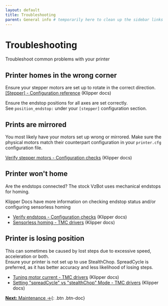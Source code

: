 ```yaml
---
layout: default
title: Troubleshooting
parent: General info # temporarily here to clean up the sidebar links
---
```


# Troubleshooting

Troubleshoot common problems with your printer

## Printer homes in the wrong corner

Ensure your stepper motors are set up to rotate in the correct direction.  
[\[Stepper\] - Configuration reference](https://www.klipper3d.org/Config_Reference.html#stepper) (Klipper docs)

Ensure the endstop positions for all axes are set correctly.  
See `position_endstop:` under your `[stepper]` configuration section.

## Prints are mirrored

You most likely have your motors set up wrong or mirrored. Make sure the physical motors match their counterpart configuration in your `printer.cfg` configuration file.

[Verify stepper motors - Configuration checks](https://www.klipper3d.org/Config_checks.html#verify-stepper-motors) (Klipper docs)

## Printer won't home

Are the endstops connected? The stock VzBot uses mechanical endstops for homing.

Klipper Docs have more information on checking endstop status and/or configuring sensorless homing

* [Verify endstops - Configuration checks](https://www.klipper3d.org/Config_checks.html#verify-endstops) (Klipper docs)
* [Sensorless homing - TMC drivers](https://www.klipper3d.org/TMC_Drivers.html?h=sensorless#sensorless-homing) (Klipper docs)

## Printer is losing position

This can sometimes be caused by lost steps due to excessive speed, acceleration or both.  
Ensure your printer is not set up to use StealthChop. SpreadCycle is preferred, as it has better accuracy and less likelihood of losing steps.

* [Tuning motor current - TMC drivers](https://www.klipper3d.org/TMC_Drivers.html?h=sensorless#tuning-motor-current) (Klipper docs)
* [Setting "spreadCycle" vs "stealthChop" Mode - TMC drivers](https://www.klipper3d.org/TMC_Drivers.html?h=sensorless#setting-spreadcycle-vs-stealthchop-mode) (Klipper docs)

[**Next:** Maintenance &rarr;](./maintenance){: .btn .btn-doc}
